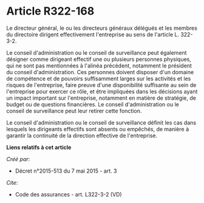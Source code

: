 # Article R322-168

Le directeur général, le ou les directeurs généraux délégués et les membres du directoire dirigent effectivement l'entreprise
au sens de l'article L. 322-3-2. 

Le conseil d'administration ou le conseil de surveillance peut également désigner comme dirigeant effectif une ou plusieurs
personnes physiques, qui ne sont pas mentionnées à l'alinéa précédent, notamment le président du conseil d'administration.
Ces personnes doivent disposer d'un domaine de compétence et de pouvoirs suffisamment larges sur les activités et les risques
de l'entreprise, faire preuve d'une disponibilité suffisante au sein de l'entreprise pour exercer ce rôle, et être impliquées
dans les décisions ayant un impact important sur l'entreprise, notamment en matière de stratégie, de budget ou de questions
financières. Le conseil d'administration ou le conseil de surveillance peut leur retirer cette fonction. 

Le conseil d'administration ou le conseil de surveillance définit les cas dans lesquels les dirigeants effectifs sont absents
ou empêchés, de manière à garantir la continuité de la direction effective de l'entreprise.

**Liens relatifs à cet article**

_Créé par_:

  - Décret n°2015-513 du 7 mai 2015 - art. 3

_Cite_:

  - Code des assurances - art. L322-3-2 (VD)
